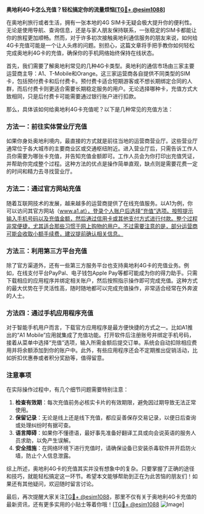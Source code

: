 **奥地利4G卡怎么充值？轻松搞定你的流量烦恼[[TG💪+ @esim1088](https://t.me/s/esim1088)]**

在奥地利旅行或者生活，拥有一张本地的4G SIM卡无疑会极大提升你的便利性。无论是使用导航、查询信息，还是与家人朋友保持联系，一张稳定的SIM卡都能让你的旅程更加顺畅。然而，对于许多初次接触奥地利通信服务的朋友来说，如何给4G卡充值可能是一个让人头疼的问题。别担心，这篇文章将手把手教你如何轻松完成奥地利4G卡的充值，确保你的手机网络始终保持在线状态。

首先，我们需要了解奥地利常见的几种4G卡类型。奥地利的通信市场由三家主要运营商主导：A1、T-Mobile和Orange。这三家运营商各自提供不同类型的SIM卡，包括预付费卡和后付费卡。预付费卡适合短期游客或不想长期绑定合同的人群，而后付费卡则更适合需要长期稳定服务的用户。无论选择哪种卡，充值方式大致相同，只是后付费卡可能需要通过银行账户进行扣款。

那么，具体该如何给奥地利4G卡充值呢？以下是几种常见的充值方法：

### 方法一：前往实体营业厅充值

如果你身处奥地利境内，最直接的方式就是前往当地的运营商营业厅。这些营业厅通常位于各大城市的主要商业区或交通枢纽附近。进入营业厅后，只需告诉工作人员你需要为哪张卡充值，并告知充值金额即可。工作人员会为你打印出充值凭证，并帮助你完成整个过程。这种方法的优点是操作简单直观，缺点则是需要花费一定的时间和精力去寻找营业厅。

### 方法二：通过官方网站充值

随着互联网技术的发展，越来越多的运营商提供了在线充值服务。以A1为例，你可以访问其官方网站（www.a1.at），登录个人账户后选择“充值”选项。按照提示输入手机号码以及充值金额，然后通过信用卡或其他支付方式进行付款。整个过程非常便捷，尤其适合那些习惯于网上购物的用户。不过需要注意的是，部分运营商可能会收取小额手续费，建议提前确认相关信息。

### 方法三：利用第三方平台充值

除了官方渠道外，还有一些第三方服务平台也支持奥地利4G卡的充值业务。例如，在线支付平台PayPal、电子钱包Apple Pay等都可能成为你的得力助手。只需下载相应的应用程序并绑定相关账户，然后按照指示操作即可完成充值。这种方式的最大优势在于灵活性高，随时随地都可以完成充值操作，非常适合经常在外奔波的人士。

### 方法四：通过手机应用程序充值

对于智能手机用户而言，下载官方应用程序是最方便快捷的方式之一。比如A1推出的“A1 Mobile”应用就集成了充值功能。打开软件后注册账号并绑定手机号码，接着从菜单中选择“充值”选项，输入所需金额后提交订单。系统会自动扣除相应费用并将余额添加到你的账户中。此外，有些应用程序还会不定期推出促销活动，比如折扣优惠券或者积分奖励等，值得留意。

### 注意事项

在实际操作过程中，有几个细节问题需要特别注意：

1. **检查有效期**：每次充值前务必核实卡片的有效期限，避免因过期导致无法正常使用。
2. **保留记录**：无论是线上还是线下充值，都应妥善保存交易记录，以便日后查询或处理纠纷时有据可查。
3. **语言障碍**：如果你不懂德语，最好事先准备好翻译工具或向会说英语的服务人员求助，以免产生误解。
4. **安全措施**：在网络环境下进行充值时，请确保设备已安装杀毒软件并开启防火墙，防止个人信息泄露。

综上所述，奥地利4G卡的充值其实并没有想象中的复杂。只要掌握了正确的途径和技巧，就能轻松搞定这一环节。希望本文能够帮助到正在为此苦恼的朋友们！如果还有其他疑问，欢迎随时留言讨论。

最后，再次提醒大家关注[TG💪+ @esim1088](https://t.me/s/esim1088)，那里不仅有关于奥地利4G卡充值的最新资讯，还有更多实用的小贴士等着你哦！[[TG💪+ @esim1088](https://t.me/s/esim1088) ![Image](https://i.postimg.cc/4NQfJmqS/Snipaste-2025-05-13-00-14-12.png)]